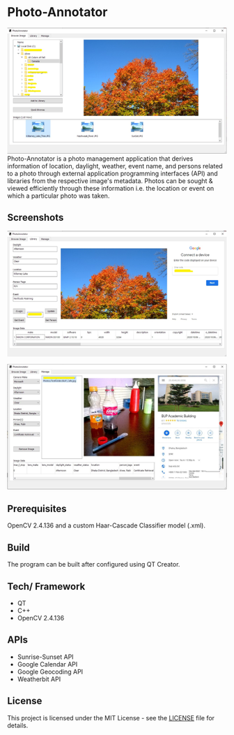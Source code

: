 # Photo-Annotator
![Photo-Annotator](Images/PA_Browse.JPG)
Photo-Annotator is a photo management application that derives information of location, daylight, weather, event name, and persons related to a photo through external application programming interfaces (API) and libraries from the respective image's metadata. Photos can be sought & viewed efficiently through these information i.e. the location or event on which a particular photo was taken.

## Screenshots

![Photo-Annotator-Library](Images/PA_Library.JPG)

![Photo-Annotator-Manage](Images/PA_Manage.JPG)

## Prerequisites

OpenCV 2.4.136 and a custom Haar-Cascade Classifier model (.xml).

## Build

The program can be built after configured using QT Creator.


## Tech/ Framework

- QT
- C++
- OpenCV 2.4.136


## APIs

- Sunrise-Sunset API
- Google Calendar API
- Google Geocoding API
- Weatherbit API

## License

This project is licensed under the MIT License - see the [LICENSE](LICENSE "LICENSE") file for details.
